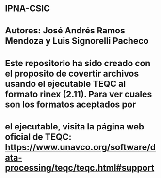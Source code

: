 # IPNA-CSIC
# Autores: José Andrés Ramos Mendoza y Luis Signorelli Pacheco

# Este repositorio ha sido creado con el proposito de covertir archivos usando el ejecutable TEQC al formato rinex (2.11). Para ver cuales son los formatos aceptados por
# el ejecutable, visita la página web oficial de TEQC: https://www.unavco.org/software/data-processing/teqc/teqc.html#support
